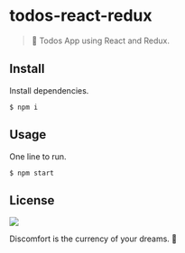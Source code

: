 # todos-react-redux

> 📝 Todos App using React and Redux.

## Install

Install dependencies.
```
$ npm i
```

## Usage

One line to run.
```
$ npm start
```

## License

![](https://img.shields.io/github/license/cuongw/todos-react-redux.svg?style=flat-square)

<!-- INSPIRATIONAL_QUOTE_START -->
Discomfort is the currency of your dreams.
🐯
<!-- INSPIRATIONAL_QUOTE_END -->

